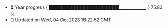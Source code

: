 - ⏳ Year progress { ██████████████████████▁▁▁▁▁▁▁▁ } 75.83 %
- ⏰ Updated on Wed, 04 Oct 2023 18:22:52 GMT

